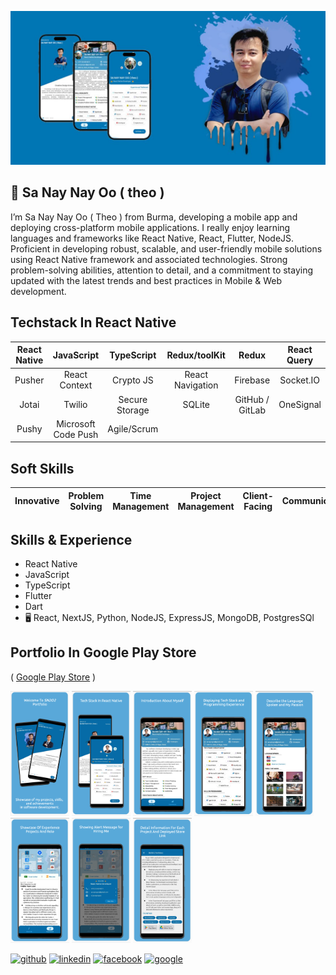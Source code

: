 ![ Mobile Development ](https://github.com/sanaynayoo/sanaynayoo/blob/main/cover.jpg)
## 👋  Sa Nay Nay Oo ( theo )

 I’m Sa Nay Nay Oo ( Theo ) from Burma, developing a mobile app and deploying cross-platform mobile applications. I really enjoy learning languages and frameworks like React Native, React, Flutter, NodeJS. Proficient in developing robust, scalable, and user-friendly mobile solutions using React Native framework and associated technologies. Strong problem-solving abilities, attention to detail, and a commitment to staying updated with the latest trends and best practices in Mobile & Web development.

## Techstack In React Native
| React Native  | JavaScript    | TypeScript  | Redux/toolKit | Redux | React Query |
| :---:   | :---: | :---: |  :---: | :---: | :---: |
| Pusher  | React Context  | Crypto JS  | React Navigation  | Firebase | Socket.IO |
| Jotai | Twilio | Secure Storage | SQLite | GitHub / GitLab | OneSignal |
| Pushy | Microsoft Code Push | Agile/Scrum |

## Soft Skills
| Innovative | Problem Solving    | Time Management  | Project Management | Client-Facing | Communication | Critical Thinking 
| :---:   | :---: | :---: |  :---: | :---: | :---: | :---: |

## Skills & Experience

* React Native
* JavaScript
* TypeScript
* Flutter
* Dart
* 🖥️  React, NextJS, Python, NodeJS, ExpressJS, MongoDB, PostgresSQl

## Portfolio In Google Play Store

( [Google Play Store](https://play.google.com/store/apps/details?id=com.sn202.portfolio.ae) )

<img src="https://github.com/sanaynayoo/sanaynayoo/blob/main/_01.png" height="200" />   <img src="https://github.com/sanaynayoo/sanaynayoo/blob/main/_02.png" height="200" />   <img src="https://github.com/sanaynayoo/sanaynayoo/blob/main/_03.png" height="200" /> <img src="https://github.com/sanaynayoo/sanaynayoo/blob/main/_04.png" height="200" /> <img src="https://github.com/sanaynayoo/sanaynayoo/blob/main/_05.png" height="200" /> <img src="https://github.com/sanaynayoo/sanaynayoo/blob/main/_06.png" height="200" /> <img src="https://github.com/sanaynayoo/sanaynayoo/blob/main/_07.png" height="200" /> <img src="https://github.com/sanaynayoo/sanaynayoo/blob/main/_08.png" height="200" />

[<img src='https://cdn.jsdelivr.net/npm/simple-icons@3.0.1/icons/github.svg' alt='github' height='40'>](https://github.com/sanaynayoo)  [<img src='https://cdn.jsdelivr.net/npm/simple-icons@3.0.1/icons/linkedin.svg' alt='linkedin' height='40'>](https://www.linkedin.com/in/sanaynayoo/)  [<img src='https://cdn.jsdelivr.net/npm/simple-icons@3.0.1/icons/facebook.svg' alt='facebook' height='40'>](https://www.facebook.com/theonayoo)  [<img src='https://cdn.jsdelivr.net/npm/simple-icons@3.0.1/icons/google.svg' alt='google' height='40'>](https://play.google.com/store/apps/details?id=com.sn202.portfolio.ae)
